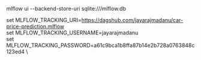 mlflow ui --backend-store-uri sqlite:///mlflow.db

set MLFLOW_TRACKING_URI=https://dagshub.com/jayarajmadanu/car-price-prediction.mlflow \
set MLFLOW_TRACKING_USERNAME=jayarajmadanu \
set MLFLOW_TRACKING_PASSWORD=a61c9bca1b8ffa87b14e2b728a0763848c123ed4 \